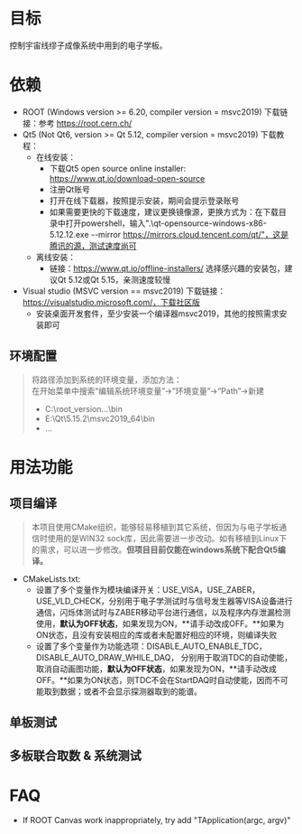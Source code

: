 

# 目标
控制宇宙线缪子成像系统中用到的电子学板。

# 依赖
- ROOT (Windows version >= 6.20, compiler version = msvc2019)
    下载链接：参考 https://root.cern.ch/
- Qt5 (Not Qt6, version >= Qt 5.12, compiler version = msvc2019)
    下载教程：
    - 在线安装：
        - 下载Qt5 open source online installer: https://www.qt.io/download-open-source
        - 注册Qt账号
        - 打开在线下载器，按照提示安装，期间会提示登录账号
        - 如果需要更快的下载速度，建议更换镜像源，更换方式为：在下载目录中打开powershell，输入".\qt-opensource-windows-x86-5.12.12.exe --mirror https://mirrors.cloud.tencent.com/qt/"，这是腾讯的源，测试速度尚可
    - 离线安装：
        - 链接：https://www.qt.io/offline-installers/ 选择感兴趣的安装包，建议Qt 5.12或Qt 5.15，亲测速度较慢
- Visual studio (MSVC version == msvc2019)
    下载链接：https://visualstudio.microsoft.com/，下载社区版
    - 安装桌面开发套件，至少安装一个编译器msvc2019，其他的按照需求安装即可

## 环境配置
> 将路径添加到系统的环境变量，添加方法：  
在开始菜单中搜索“编辑系统环境变量”->“环境变量”->“Path”->新建
> - C:\root_version...\bin
> - E:\Qt\5.15.2\msvc2019_64\bin
> - ...

# 用法功能
## 项目编译
> 本项目使用CMake组织，能够轻易移植到其它系统，但因为与电子学板通信时使用的是WIN32 sock库，因此需要进一步改动。如有移植到Linux下的需求，可以进一步修改。**但项目目前仅能在windows系统下配合Qt5编译。**
- CMakeLists.txt:
    - 设置了多个变量作为模块编译开关：USE_VISA，USE_ZABER， USE_VLD_CHECK，分别用于电子学测试时与信号发生器等VISA设备进行通信，闪烁体测试时与ZABER移动平台进行通信，以及程序内存泄漏检测使用，**默认为OFF状态**，如果发现为ON，**请手动改成OFF。**如果为ON状态，且没有安装相应的库或者未配置好相应的环境，则编译失败
    - 设置了多个变量作为功能选项：DISABLE_AUTO_ENABLE_TDC， DISABLE_AUTO_DRAW_WHILE_DAQ， 分别用于取消TDC的自动使能，取消自动画图功能，**默认为OFF状态**，如果发现为ON，**请手动改成OFF。**如果为ON状态，则TDC不会在StartDAQ时自动使能，因而不可能取到数据；或者不会显示探测器取到的能谱。


## 单板测试


## 多板联合取数 & 系统测试

# FAQ




- If ROOT Canvas work inappropriately, try add "TApplication(argc, argv)"